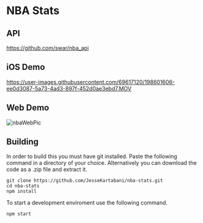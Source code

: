 # NBA Stats

## API
https://github.com/swar/nba_api

## iOS Demo
https://user-images.githubusercontent.com/69617120/198601606-ee0d3087-5a73-4ad3-897f-452d0ae3ebd7.MOV

## Web Demo
![nbaWebPic](https://user-images.githubusercontent.com/69617120/198601884-84ca3605-a9ac-4718-a7ae-2026c60666bc.PNG)

## Building

In order to build this you must have git installed. Paste the following command in a directory of your choice.
Alternatively you can download the code as a .zip file and extract it.

~~~git
git clone https://github.com/JesseKartabani/nba-stats.git
cd nba-stats
npm install
~~~

To start a development enviroment use the following command.

~~~npm
npm start
~~~
